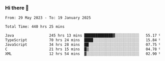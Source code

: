 ### Hi there 👋

<!--START_SECTION:waka-->

```txt
From: 29 May 2023 - To: 19 January 2025

Total Time: 440 hrs 25 mins

Java                245 hrs 13 mins █████████████▓░░░░░░░░░░░   55.17 %
TypeScript          70 hrs 24 mins  ████░░░░░░░░░░░░░░░░░░░░░   15.84 %
JavaScript          34 hrs 28 mins  ██░░░░░░░░░░░░░░░░░░░░░░░   07.75 %
C                   21 hrs 15 mins  █▒░░░░░░░░░░░░░░░░░░░░░░░   04.78 %
XML                 12 hrs 54 mins  ▓░░░░░░░░░░░░░░░░░░░░░░░░   02.90 %
```

<!--END_SECTION:waka-->
<!--
**the-beef-calculator/the-beef-calculator** is a ✨ _special_ ✨ repository because its `README.md` (this file) appears on your GitHub profile.

Here are some ideas to get you started:

- 🔭 I’m currently working on ...
- 🌱 I’m currently learning ...
- 👯 I’m looking to collaborate on ...
- 🤔 I’m looking for help with ...
- 💬 Ask me about ...
- 📫 How to reach me: ...
- 😄 Pronouns: ...
- ⚡ Fun fact: ...
-->
